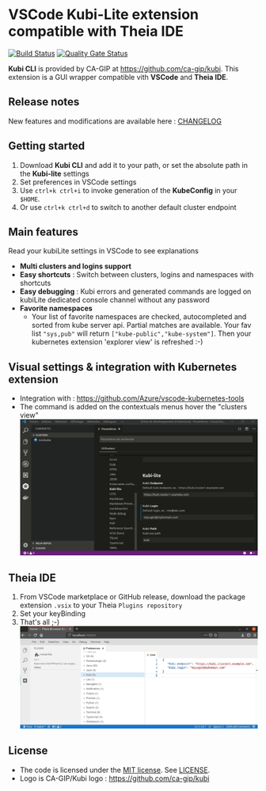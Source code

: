 # __VSCode__ Kubi-Lite extension compatible with __Theia IDE__

[![Build Status](https://travis-ci.com/lefebsy/vskubi-lite.svg?branch=master)](https://travis-ci.com/lefebsy/vskubi-lite)
[![Quality Gate Status](https://sonarcloud.io/api/project_badges/measure?project=lefebsy_vskubi-lite&metric=alert_status)](https://sonarcloud.io/dashboard?id=lefebsy_vskubi-lite)

__Kubi CLI__ is provided by CA-GIP at <https://github.com/ca-gip/kubi>.
This extension is a GUI wrapper compatible vith __VSCode__ and __Theia IDE__.

## Release notes

New features and modifications are available here : [CHANGELOG](CHANGELOG.md)

## Getting started

1. Download __Kubi CLI__ and add it to your path, or set the absolute path in the __Kubi-lite__ settings
2. Set preferences in VSCode settings
3. Use `ctrl+k ctrl+i` to invoke generation of the __KubeConfig__ in your `$HOME`.
4. Or use `ctrl+k ctrl+d` to switch to another default cluster endpoint

## Main features

Read your kubiLite settings in VSCode to see explanations
- __Multi clusters and logins support__
- __Easy shortcuts__ : Switch between clusters, logins and namespaces with shortcuts
- __Easy debugging__ : Kubi errors and generated commands are logged on kubiLite dedicated console channel without any password
- __Favorite namespaces__
  - Your list of favorite namespaces are checked, autocompleted and sorted from kube server api. Partial matches are available. Your fav list `"sys,pub"` will return `["kube-public","kube-system"]`. Then your kubernetes extension 'explorer view' is refreshed :-)
  

## Visual settings & integration with Kubernetes extension

- Integration with : <https://github.com/Azure/vscode-kubernetes-tools>
- The command is added on the contextuals menus hover the "clusters view"
![screencast](DemoHelp.gif)

## Theia IDE

1. From VSCode marketplace or GitHub release, download the package extension `.vsix` to your Theia `Plugins repository`
2. Set your keyBinding
3. That's all ;-)
![screencast](DemoTheia.gif)

## License

- The code is licensed under the [MIT license](http://choosealicense.com/licenses/mit/). See [LICENSE](LICENSE).
- Logo is CA-GIP/Kubi logo : <https://github.com/ca-gip/kubi>

